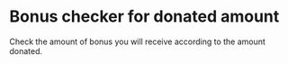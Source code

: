 # Bonus checker for donated amount


Check the amount of bonus you will receive according to the amount donated.
